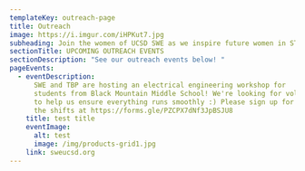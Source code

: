```yaml
---
templateKey: outreach-page
title: Outreach
image: https://i.imgur.com/iHPKut7.jpg
subheading: Join the women of UCSD SWE as we inspire future women in STEM!
sectionTitle: UPCOMING OUTREACH EVENTS
sectionDescription: "See our outreach events below! "
pageEvents:
  - eventDescription:
      SWE and TBP are hosting an electrical engineering workshop for
      students from Black Mountain Middle School! We're looking for volunteers
      to help us ensure everything runs smoothly :) Please sign up for one of
      the shifts at https://forms.gle/PZCPX7dNf3JpBSJU8
    title: test title
    eventImage:
      alt: test
      image: /img/products-grid1.jpg
    link: sweucsd.org
---
```

